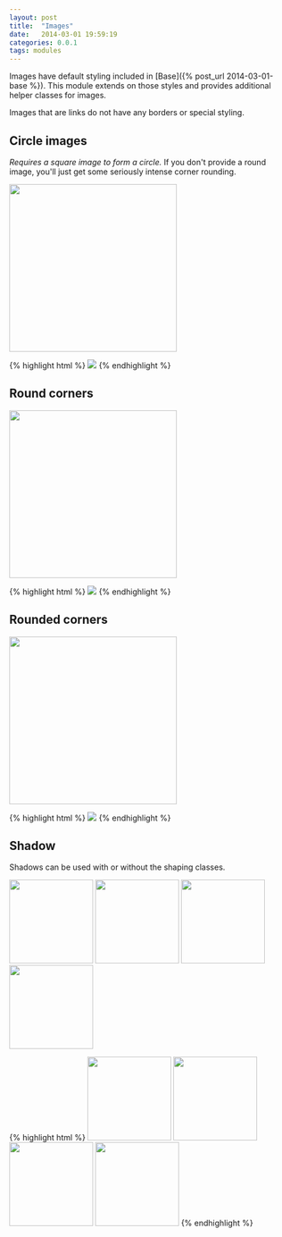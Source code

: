 ```yaml
---
layout: post
title:  "Images"
date:   2014-03-01 19:59:19
categories: 0.0.1
tags: modules
---
```


Images have default styling included in [Base]({% post_url 2014-03-01-base %}). This module extends on those styles and provides additional helper classes for images.

Images that are links do not have any borders or special styling.

## Circle images

*Requires a square image to form a circle.* If you don't provide a round image, you'll just get some seriously intense corner rounding.

<img src="/assets/kiwi.jpg" class="prncs-img-circle" width="300px">

{% highlight html %}
<img src="/assets/kiwi.jpg" class="prncs-img-circle">
{% endhighlight %}

## Round corners

<img src="/assets/kiwi.jpg" class="prncs-img-round" width="300px">

{% highlight html %}
<img src="/assets/kiwi.jpg" class="prncs-img-round">
{% endhighlight %}

## Rounded corners

<img src="/assets/kiwi.jpg" class="prncs-img-rounded" width="300px">

{% highlight html %}
<img src="/assets/kiwi.jpg" class="prncs-img-rounded">
{% endhighlight %}

## Shadow

Shadows can be used with or without the shaping classes.

<img src="/assets/kiwi.jpg" class="prncs-img-shadow" width="150px">

<img src="/assets/kiwi.jpg" class="prncs-img-rounded prncs-img-shadow" width="150px">

<img src="/assets/kiwi.jpg" class="prncs-img-shadow prncs-img-round" width="150px">

<img src="/assets/kiwi.jpg" class="prncs-img-circle prncs-img-shadow" width="150px">

{% highlight html %}
<img src="/assets/kiwi.jpg" class="prncs-img-shadow" width="150px">
<img src="/assets/kiwi.jpg" class="prncs-img-rounded prncs-img-shadow" width="150px">
<img src="/assets/kiwi.jpg" class="prncs-img-round prncs-img-shadow" width="150px">
<img src="/assets/kiwi.jpg" class="prncs-img-circle prncs-img-shadow" width="150px">
{% endhighlight %}
